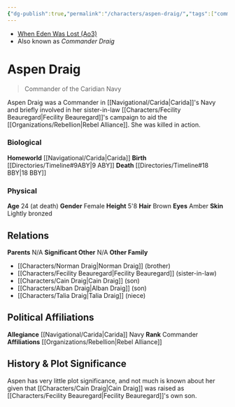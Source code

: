 ```yaml
---
{"dg-publish":true,"permalink":"/characters/aspen-draig/","tags":["commander"],"dgHomeLink":false}
---
```


- [When Eden Was Lost (Ao3)](https://archiveofourown.org/works/19334440/chapters/45992584)
- Also known as *Commander Draig*

# Aspen Draig
>Commander of the Caridian Navy

Aspen Draig was a Commander in [[Navigational/Carida\|Carida]]'s Navy and briefly involved in her sister-in-law [[Characters/Fecility Beauregard\|Fecility Beauregard]]'s campaign to aid the [[Organizations/Rebellion\|Rebel Alliance]]. She was killed in action. 

### Biological

**Homeworld** [[Navigational/Carida\|Carida]]
**Birth** [[Directories/Timeline#9ABY\|9 ABY]]
**Death** [[Directories/Timeline#18 BBY\|18 BBY]]

### Physical

**Age** 24 (at death)
**Gender** Female
**Height** 5'8
**Hair** Brown
**Eyes** Amber
**Skin** Lightly bronzed

## Relations

**Parents** N/A
**Significant Other** N/A
**Other Family** 
- [[Characters/Norman Draig\|Norman Draig]] (brother)
- [[Characters/Fecility Beauregard\|Fecility Beauregard]] (sister-in-law)
- [[Characters/Cain Draig\|Cain Draig]] (son)
- [[Characters/Alban Draig\|Alban Draig]] (son)
- [[Characters/Talia Draig\|Talia Draig]] (niece)

## Political Affiliations

**Allegiance** [[Navigational/Carida\|Carida]] Navy
**Rank** Commander
**Affiliations** [[Organizations/Rebellion\|Rebel Alliance]]

## History & Plot Significance

Aspen has very little plot significance, and not much is known about her given that [[Characters/Cain Draig\|Cain Draig]] was raised as [[Characters/Fecility Beauregard\|Fecility Beauregard]]'s own son. 